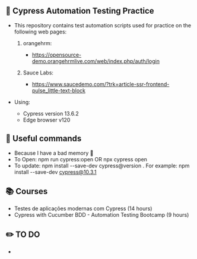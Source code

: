 ## 📖 Cypress Automation Testing Practice

- This repository contains test automation scripts used for practice on the following web pages:

    1. orangehrm: 
        - https://opensource-demo.orangehrmlive.com/web/index.php/auth/login

    2. Sauce Labs:
        - https://www.saucedemo.com/?trk=article-ssr-frontend-pulse_little-text-block

- Using:
    - Cypress version 13.6.2 
    - Edge browser v120


## 📌 Useful commands

- Because I have a bad memory 🤣
- To Open:  npm run cypress:open     OR      npx cypress open
- To update: npm install --save-dev cypress@version . For example: npm install --save-dev cypress@10.3.1


## 📚 Courses

- Testes de aplicações modernas com Cypress (14 hours)
- Cypress with Cucumber BDD - Automation Testing Bootcamp (9 hours)


## ✏️ TO DO

- 
